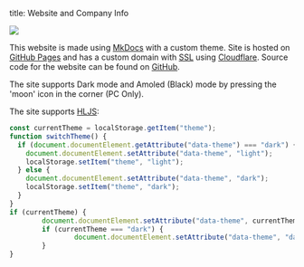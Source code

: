 title: Website and Company Info

![](https://fontmeme.com/permalink/211008/eefe45107b1d0bb6ef25810f3cbb3e4e.png)

This website is made using [MkDocs](https://www.mkdocs.org/) with a custom theme. Site is hosted on [GitHub Pages](https://pages.github.com/) and has a custom domain with [SSL](https://www.ssl.com/faqs/faq-what-is-ssl/) using [Cloudflare](https://www.cloudflare.com/). Source code for the website can be found on [GitHub](https://github.com/naoisehayes/naoisehayes.github.io).

The site supports Dark mode and Amoled (Black) mode by pressing the 'moon' icon in the corner (PC Only).

The site supports [HLJS](https://highlightjs.org/):

```js
const currentTheme = localStorage.getItem("theme");
function switchTheme() {
  if (document.documentElement.getAttribute("data-theme") === "dark") {
    document.documentElement.setAttribute("data-theme", "light");
    localStorage.setItem("theme", "light");
  } else {
    document.documentElement.setAttribute("data-theme", "dark");
    localStorage.setItem("theme", "dark");
  }
}
if (currentTheme) {
        document.documentElement.setAttribute("data-theme", currentTheme);
        if (currentTheme === "dark") {
                document.documentElement.setAttribute("data-theme", "dark");
        }
}

```
